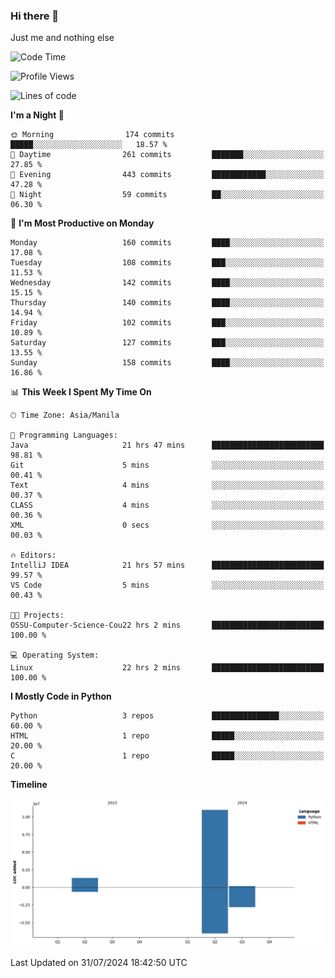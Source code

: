 ### Hi there 👋

Just me and nothing else


<!--START_SECTION:waka-->
![Code Time](http://img.shields.io/badge/Code%20Time-548%20hrs%2055%20mins-blue)

![Profile Views](http://img.shields.io/badge/Profile%20Views-2-blue)

![Lines of code](https://img.shields.io/badge/From%20Hello%20World%20I%27ve%20Written-12.5%20million%20lines%20of%20code-blue)

**I'm a Night 🦉** 

```text
🌞 Morning                174 commits         █████░░░░░░░░░░░░░░░░░░░░   18.57 % 
🌆 Daytime                261 commits         ███████░░░░░░░░░░░░░░░░░░   27.85 % 
🌃 Evening                443 commits         ████████████░░░░░░░░░░░░░   47.28 % 
🌙 Night                  59 commits          ██░░░░░░░░░░░░░░░░░░░░░░░   06.30 % 
```
📅 **I'm Most Productive on Monday** 

```text
Monday                   160 commits         ████░░░░░░░░░░░░░░░░░░░░░   17.08 % 
Tuesday                  108 commits         ███░░░░░░░░░░░░░░░░░░░░░░   11.53 % 
Wednesday                142 commits         ████░░░░░░░░░░░░░░░░░░░░░   15.15 % 
Thursday                 140 commits         ████░░░░░░░░░░░░░░░░░░░░░   14.94 % 
Friday                   102 commits         ███░░░░░░░░░░░░░░░░░░░░░░   10.89 % 
Saturday                 127 commits         ███░░░░░░░░░░░░░░░░░░░░░░   13.55 % 
Sunday                   158 commits         ████░░░░░░░░░░░░░░░░░░░░░   16.86 % 
```


📊 **This Week I Spent My Time On** 

```text
🕑︎ Time Zone: Asia/Manila

💬 Programming Languages: 
Java                     21 hrs 47 mins      █████████████████████████   98.81 % 
Git                      5 mins              ░░░░░░░░░░░░░░░░░░░░░░░░░   00.41 % 
Text                     4 mins              ░░░░░░░░░░░░░░░░░░░░░░░░░   00.37 % 
CLASS                    4 mins              ░░░░░░░░░░░░░░░░░░░░░░░░░   00.36 % 
XML                      0 secs              ░░░░░░░░░░░░░░░░░░░░░░░░░   00.03 % 

🔥 Editors: 
IntelliJ IDEA            21 hrs 57 mins      █████████████████████████   99.57 % 
VS Code                  5 mins              ░░░░░░░░░░░░░░░░░░░░░░░░░   00.43 % 

🐱‍💻 Projects: 
OSSU-Computer-Science-Cou22 hrs 2 mins       █████████████████████████   100.00 % 

💻 Operating System: 
Linux                    22 hrs 2 mins       █████████████████████████   100.00 % 
```

**I Mostly Code in Python** 

```text
Python                   3 repos             ███████████████░░░░░░░░░░   60.00 % 
HTML                     1 repo              █████░░░░░░░░░░░░░░░░░░░░   20.00 % 
C                        1 repo              █████░░░░░░░░░░░░░░░░░░░░   20.00 % 
```



**Timeline**

![Lines of Code chart](https://raw.githubusercontent.com/brutist/brutist/main/assets/bar_graph.png)


 Last Updated on 31/07/2024 18:42:50 UTC
<!--END_SECTION:waka-->
